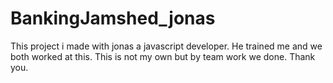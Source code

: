 # BankingJamshed_jonas
This project i made with jonas a javascript developer. He trained me and we both worked at this. This is not my own but by team work we done. Thank you.
